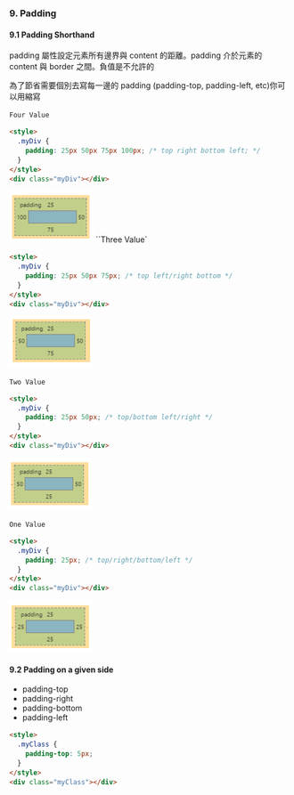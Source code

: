 ### 9. Padding

#### 9.1 Padding Shorthand

padding 屬性設定元素所有邊界與 content 的距離。padding 介於元素的 content 與 border 之間。負值是不允許的

為了節省需要個別去寫每一邊的 padding (padding-top, padding-left, etc)你可以用縮寫

`Four Value`

```html
<style>
  .myDiv {
    padding: 25px 50px 75px 100px; /* top right bottom left; */
  }
</style>
<div class="myDiv"></div>
```

![](images/2019-10-26-16-01-36.png)
``Three Value`

```html
<style>
  .myDiv {
    padding: 25px 50px 75px; /* top left/right bottom */
  }
</style>
<div class="myDiv"></div>
```

![](images/2019-10-26-16-02-03.png)

`Two Value`

```html
<style>
  .myDiv {
    padding: 25px 50px; /* top/bottom left/right */
  }
</style>
<div class="myDiv"></div>
```

![](images/2019-10-26-16-02-32.png)

`One Value`

```html
<style>
  .myDiv {
    padding: 25px; /* top/right/bottom/left */
  }
</style>
<div class="myDiv"></div>
```

![](images/2019-10-26-16-03-12.png)

#### 9.2 Padding on a given side

- padding-top
- padding-right
- padding-bottom
- padding-left

```html
<style>
  .myClass {
    padding-top: 5px;
  }
</style>
<div class="myClass"></div>
```
